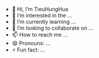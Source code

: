 - 👋 Hi, I’m TieuHungHua
- 👀 I’m interested in the ...
- 🌱 I’m currently learning ...
- 💞️ I’m looking to collaborate on ...
- 📫 How to reach me ...
- 😄 Pronouns: ...
- ⚡ Fun fact: ...

<!---
TieuHungHua/TieuHungHua is a ✨ special ✨ repository because its `README.md` (this file) appears on your GitHub profile.
You can click the Preview link to take a look at your changes.
--->
